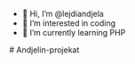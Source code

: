 - 👋 Hi, I’m @lejdiandjela
- 👀 I’m interested in coding
- 🌱 I’m currently learning PHP



<!---
lejdiandjela/lejdiandjela is a ✨ special ✨ repository because its `README.md` (this file) appears on your GitHub profile.
You can click the Preview link to take a look at your changes.
--->
#   A n d j e l i n - p r o j e k a t  
 